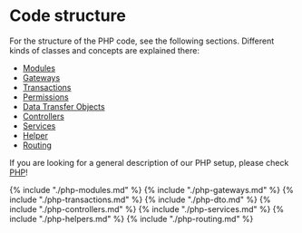 # Code structure

For the structure of the PHP code, see the following sections.
Different kinds of classes and concepts are explained there:
- [Modules](#modules)
- [Gateways](#gateways)
- [Transactions](#transactions)
- [Permissions](#permissions)
- [Data Transfer Objects](#data-transfer-objects)
- [Controllers](#controllers)
- [Services](#services)
- [Helper](#helpers)
- [Routing](#routing)

If you are looking for a general description of our PHP setup, please check [PHP](#php.md)!

{% include "./php-modules.md" %}
{% include "./php-gateways.md" %}
{% include "./php-transactions.md" %}
{% include "./php-dto.md" %}
{% include "./php-controllers.md" %}
{% include "./php-services.md" %}
{% include "./php-helpers.md" %}
{% include "./php-routing.md" %}
